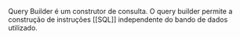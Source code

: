 Query Builder é um construtor de consulta.
O query builder permite a construção  de instruções [[SQL]] independente do bando de dados utilizado.